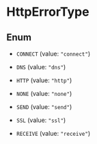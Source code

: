 

# HttpErrorType

## Enum


* `CONNECT` (value: `"connect"`)

* `DNS` (value: `"dns"`)

* `HTTP` (value: `"http"`)

* `NONE` (value: `"none"`)

* `SEND` (value: `"send"`)

* `SSL` (value: `"ssl"`)

* `RECEIVE` (value: `"receive"`)



